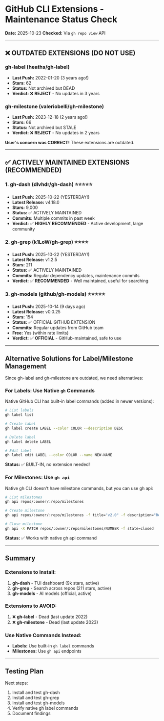 # GitHub CLI Extensions - Maintenance Status Check

**Date:** 2025-10-23
**Checked:** Via `gh repo view` API

---

## ❌ OUTDATED EXTENSIONS (DO NOT USE)

### gh-label (heaths/gh-label)
- **Last Push:** 2022-01-20 (3 years ago!)
- **Stars:** 62
- **Status:** Not archived but DEAD
- **Verdict:** ❌ **REJECT** - No updates in 3 years

### gh-milestone (valeriobelli/gh-milestone)
- **Last Push:** 2023-12-18 (2 years ago!)
- **Stars:** 66
- **Status:** Not archived but STALE
- **Verdict:** ❌ **REJECT** - No updates in 2 years

**User's concern was CORRECT!** These extensions are outdated.

---

## ✅ ACTIVELY MAINTAINED EXTENSIONS (RECOMMENDED)

### 1. gh-dash (dlvhdr/gh-dash) ⭐⭐⭐⭐⭐
- **Last Push:** 2025-10-22 (YESTERDAY!)
- **Latest Release:** v4.18.0
- **Stars:** 9,000
- **Status:** ✅ ACTIVELY MAINTAINED
- **Commits:** Multiple commits in past week
- **Verdict:** ✅ **HIGHLY RECOMMENDED** - Active development, large community

### 2. gh-grep (k1LoW/gh-grep) ⭐⭐⭐⭐
- **Last Push:** 2025-10-22 (YESTERDAY!)
- **Latest Release:** v1.2.5
- **Stars:** 211
- **Status:** ✅ ACTIVELY MAINTAINED
- **Commits:** Regular dependency updates, maintenance commits
- **Verdict:** ✅ **RECOMMENDED** - Well maintained, useful for searching

### 3. gh-models (github/gh-models) ⭐⭐⭐⭐⭐
- **Last Push:** 2025-10-14 (9 days ago)
- **Latest Release:** v0.0.25
- **Stars:** 154
- **Status:** ✅ OFFICIAL GITHUB EXTENSION
- **Commits:** Regular updates from GitHub team
- **Free:** Yes (within rate limits)
- **Verdict:** ✅ **OFFICIAL** - GitHub-maintained, safe to use

---

## Alternative Solutions for Label/Milestone Management

Since gh-label and gh-milestone are outdated, we need alternatives:

### For Labels: Use Native `gh` Commands

Native GitHub CLI has built-in label commands (added in newer versions):

```bash
# List labels
gh label list

# Create label
gh label create LABEL --color COLOR --description DESC

# Delete label
gh label delete LABEL

# Edit label
gh label edit LABEL --color COLOR --name NEW-NAME
```

**Status:** ✅ BUILT-IN, no extension needed!

### For Milestones: Use `gh api`

Native gh CLI doesn't have milestone commands, but you can use gh api:

```bash
# List milestones
gh api repos/:owner/:repo/milestones

# Create milestone
gh api repos/:owner/:repo/milestones -f title="v2.0" -f description="Release 2.0"

# Close milestone
gh api -X PATCH repos/:owner/:repo/milestones/NUMBER -f state=closed
```

**Status:** ✅ Works with native gh api command

---

## Summary

### Extensions to Install:
1. **gh-dash** - TUI dashboard (9k stars, active)
2. **gh-grep** - Search across repos (211 stars, active)
3. **gh-models** - AI models (official, active)

### Extensions to AVOID:
1. ❌ **gh-label** - Dead (last update 2022)
2. ❌ **gh-milestone** - Dead (last update 2023)

### Use Native Commands Instead:
- **Labels:** Use built-in `gh label` commands
- **Milestones:** Use `gh api` endpoints

---

## Testing Plan

Next steps:
1. Install and test gh-dash
2. Install and test gh-grep
3. Install and test gh-models
4. Verify native gh label commands
5. Document findings
